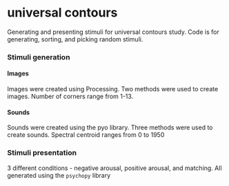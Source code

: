 # universal contours
Generating and presenting stimuli for universal contours study. Code is for generating, sorting, and picking random stimuli. 

### Stimuli generation

#### Images

Images were created using Processing. Two methods were used to create images. Number of corners range from 1-13. 

#### Sounds

Sounds were created using the pyo library. Three methods were used to create sounds. Spectral centroid ranges from 0 to 1950

### Stimuli presentation

3 different conditions - negative arousal, positive arousal, and matching. All generated using the `psychopy` library